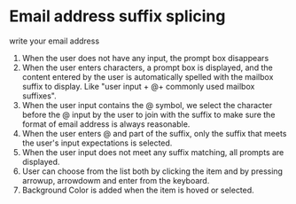# Email address suffix splicing
write your email address
1. When the user does not have any input, the prompt box disappears
2. When the user enters characters, a prompt box is displayed, and the content entered by the user is automatically spelled with the mailbox suffix to display. Like "user input + @+ commonly used mailbox suffixes". 
3. When the user input contains the @ symbol, we select the character before the @ input by the user to join with the suffix to make sure the format of email address is always reasonable.
4. When the user enters @ and part of the suffix, only the suffix that meets the user's input expectations is selected.
5. When the user input does not meet any suffix matching, all prompts are displayed.
6. User can choose from the list both by clicking the item and by pressing arrowup, arrowdowm and enter from the keyboard.
7. Background Color is added when the item is hoved or selected.
